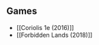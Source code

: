 ## Games

<!-- QueryToSerialize: LIST from "ttrpg/games" WHERE publisher = [[Free League]] SORT published ASC -->
<!-- SerializedQuery: LIST from "ttrpg/games" WHERE publisher = [[Free League]] SORT published ASC -->
- [[Coriolis 1e (2016)]]
- [[Forbidden Lands (2018)]]
<!-- SerializedQuery END -->




